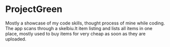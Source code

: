 # ProjectGreen
Mostly a showcase of my code skills, thought process of mine while coding. The app scans through a skelbiu.lt item listing and lists all items in one place, mostly used to buy items for very cheap as soon as they are uploaded.
